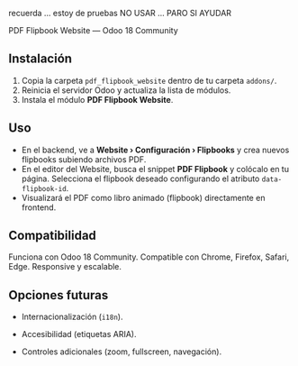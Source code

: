 recuerda ... estoy de pruebas   NO USAR ...   PARO SI AYUDAR

PDF Flipbook Website — Odoo 18 Community

## Instalación

1. Copia la carpeta `pdf_flipbook_website` dentro de tu carpeta `addons/`.
2. Reinicia el servidor Odoo y actualiza la lista de módulos.
3. Instala el módulo **PDF Flipbook Website**.

## Uso

- En el backend, ve a **Website › Configuración › Flipbooks** y crea nuevos flipbooks subiendo archivos PDF.
- En el editor del Website, busca el snippet **PDF Flipbook** y colócalo en tu página. Selecciona el flipbook deseado configurando el atributo `data-flipbook-id`.
- Visualizará el PDF como libro animado (flipbook) directamente en frontend.

## Compatibilidad

Funciona con Odoo 18 Community. Compatible con Chrome, Firefox, Safari, Edge. Responsive y escalable.

## Opciones futuras

- Internacionalización (`i18n`).
- Accesibilidad (etiquetas ARIA).

- Controles adicionales (zoom, fullscreen, navegación).
